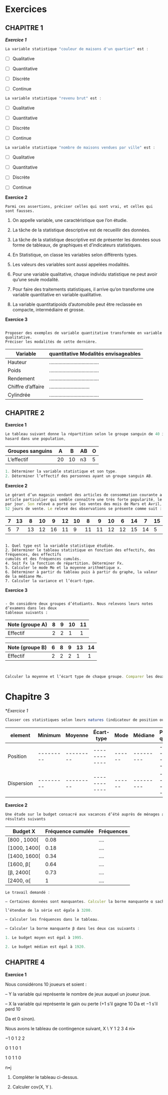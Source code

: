 # Exercices 


## CHAPITRE 1

***Exercice 1***

```js
La variable statistique "couleur de maisons d'un quartier" est :
```
- [ ] Qualitative
- [ ] Quantitative

- [ ] Discrète
- [ ] Continue

```js
La variable statistique "revenu brut" est :
```
- [ ] Qualitative
- [ ] Quantitative

- [ ] Discrète
- [ ] Continue


```js
La variable statistique "nombre de maisons vendues par ville" est :
```
- [ ] Qualitative
- [ ] Quantitative

- [ ] Discrète
- [ ] Continue


**Exercice 2**

```console
Parmi ces assertions, préciser celles qui sont vrai, et celles qui sont fausses.
````

1. On appelle variable, une caractéristique que l’on étudie.

2. La tâche de la statistique descriptive est de recueillir des données.

3. La tâche de la statistique descriptive est de présenter les données sous forme de 
tableaux, de graphiques et d’indicateurs statistiques.

4. En Statistique, on classe les variables selon différents types.

5. Les valeurs des variables sont aussi appelées modalités.

6. Pour une variable qualitative, chaque individu statistique ne peut avoir qu’une seule modalité.

7. Pour faire des traitements statistiques, il arrive qu’on transforme une variable 
quantitative en variable qualitative.

8. La variable quantitatipoids d’automobile peut être reclassée en compacte, intermédiaire et grosse.



**Exercice 3**

```console

Proposer des exemples de variable quantitative transformée en variable qualitative.
Préciser les modalités de cette dernière.
```

| Variable | quantitative Modalités envisageables |
|----------|--------------------------------------|
| Hauteur  | .....................................|
|Poids     | .....................................|
|Rendement | .....................................|
|Chiffre d’affaire |..............................|
|Cylindrée | .....................................|


## CHAPITRE 2

**Exercice 1**
```js
Le tableau suivant donne la répartition selon le groupe sanguin de 40 individus pris au
hasard dans une population,
```

| Groupes sanguins | A | B | AB | O |
|------------------|---|---|----|---|
| L’effectif       | 20| 10| n3 | 5 |

```js
1. Déterminer la variable statistique et son type.
2. Déterminer l’effectif des personnes ayant un groupe sanguin AB.
```
**Exercice 2**

```js
Le gérant d’un magasin vendant des articles de consommation courante a relevé pour un
article particulier qui semble connaître une très forte popularité, le nombre d’articles vendus
par jour. Son relevé a porté sur les ventes des mois de Mars et Avril, ce qui correspond à
52 jours de vente. Le relevé des observations se présente comme suit :
````
| 7 | 13 | 8 | 10 | 9 | 12 | 10 | 8 | 9 | 10 | 6 | 14 | 7 | 15 | 9 | 11 | 12 | 11 | 12 | 5 | 14 | 11 | 8 | 10 | 14 | 12 | 8 |
|---|--- |---|--- |---|--- |--- |---|---|--- |---|--- |---|--- |---|--- |--- |--- |--- |---|--- |--- |---|--- |--- |--- |---|
| 5 | 7  | 13| 12 | 16| 11 | 9  | 11| 11| 12 | 12| 15 |14 | 5  | 14| 9  | 9  | 14 | 13 | 11|10  | 11 | 12| 9  | 15|.

```console

1. Quel type est la variable statistique étudiée.
2. Déterminer le tableau statistique en fonction des effectifs, des fréquences, des effectifs
cumulés et des fréquences cumulés.
4. Soit Fx la fonction de répartition. Déterminer Fx.
5. Calculer le mode Mo et la moyenne arithmétique x.
6. Déterminer à partir du tableau puis à partir du graphe, la valeur de la médiane Me.
7. Calculer la variance et l’écart-type.
````

**Exercice 3**
```console

- On considère deux groupes d’étudiants. Nous relevons leurs notes d’examens dans les deux
tableaux suivants :
```

|Note (groupe A)| 8 | 9 | 10 | 11 |
|---------------|---|---|---|---|
|Effectif | 2 | 2 | 1 | 1 |


|Note (groupe B)| 6 | 8 | 9 | 13 | 14 |
|---------------|---|---|---|---|---|
|Effectif| 2 | 2 | 2 | 1 | 1 |

```js


Calculer la moyenne et l’écart type de chaque groupe. Comparer les deux groupes.

```

# Chapitre 3

**Exercice 1*

```js
Classer ces statistiques selon leurs natures (indicateur de position ou de dispersion)
```
| element | Minimum | Moyenne | Écart-type | Mode | Médiane | Premier quartile |
|---------|---------|---------|------------|------|---------|------------------|
|Position |---------|---------|------------|------|---------|------------------|
|Dispersion |---------|---------|------------|------|---------|------------------|

**Exercice 2**
```js
Une étude sur le budget consacré aux vacances d’été auprès de ménages a donné les
résultats suivants
```

| Budget X | Fréquence cumulée | Fréquences |
|-----------|------|----|
|[800 , 1000[|  0.08  | .... |
|[1000, 1400[| 0.18 |....|
|[1400, 1600[| 0.34 |....|
|[1600, β[| 0.64 |....|
|[β, 2400[| 0.73 |....|
|[2400, α[| 1 |....|


```js
Le travail demandé :

– Certaines données sont manquantes. Calculer la borne manquante α sachant que

l’étendue de la série est égale à 3200.

– Calculer les fréquences dans le tableau.

– Calculer la borne manquante β dans les deux cas suivants :

1. Le budget moyen est égal à 1995.

2. Le budget médian est égal à 1920.
```


## CHAPITRE 4

**Exercice 1**

Nous considérons 10 joueurs et soient :

– Y la variable qui représente le nombre de jeux auquel un joueur joue.

– X la variable qui représente le gain ou perte (+1 s’il gagne 10 Da et −1 s’il perd 10

Da et 0 sinon).

Nous avons le tableau de contingence suivant,
X \ Y 1 2 3 4 ni•

−1 0 1 2 2

0 1 1 0 1

1 0 1 1 0

n•j

1. Compléter le tableau ci-dessus.

2. Calculer cov(X, Y ).
